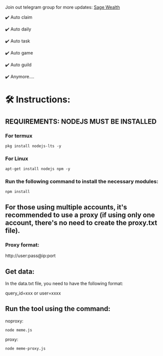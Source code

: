Join out telegram group for more updates: [Sage Wealth](https://t.me/+dqpdTN1jQ7FiZGU0)

✔️ Auto claim

✔️ Auto daily

✔️ Auto task

✔️ Auto game

✔️ Auto guild

✔️ Anymore....


# 🛠️ Instructions:

## REQUIREMENTS: NODEJS MUST BE INSTALLED

### For termux
`pkg install nodejs-lts -y`

### For Linux
`apt-get install nodejs npm -y`

### Run the following command to install the necessary modules:
`npm install`

## For those using multiple accounts, it's recommended to use a proxy (if using only one account, there's no need to create the proxy.txt file).
### Proxy format:
http://user:pass@ip:port

## Get data:
In the data.txt file, you need to have the following format:

query_id=xxx or user=xxxx


## Run the tool using the command:

noproxy:

`node meme.js`

proxy:

`node meme-proxy.js`
